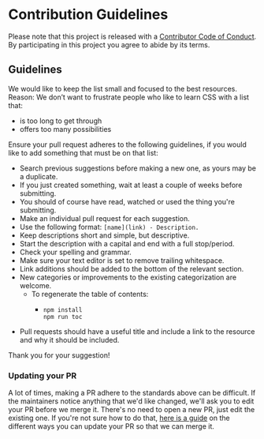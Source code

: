 # Contribution Guidelines

Please note that this project is released with a [Contributor Code of Conduct](../code-of-conduct.md). By participating in this project you agree to abide by its terms.

## Guidelines

We would like to keep the list small and focused to the best resources. Reason: We don’t want to frustrate people who like to learn CSS with a list that:

- is too long to get through
- offers too many possibilities

Ensure your pull request adheres to the following guidelines, if you would like to add something that must be on that list:

- Search previous suggestions before making a new one, as yours may be a duplicate.
- If you just created something, wait at least a couple of weeks before submitting.
- You should of course have read, watched or used the thing you're submitting.
- Make an individual pull request for each suggestion.
- Use the following format: `[name](link) - Description.`
- Keep descriptions short and simple, but descriptive.
- Start the description with a capital and end with a full stop/period.
- Check your spelling and grammar.
- Make sure your text editor is set to remove trailing whitespace.
- Link additions should be added to the bottom of the relevant section.
- New categories or improvements to the existing categorization are welcome.
  - To regenerate the table of contents:
    - ```shell
      npm install
      npm run toc
      ```
- Pull requests should have a useful title and include a link to the resource and why it should be included.

Thank you for your suggestion!

### Updating your PR

A lot of times, making a PR adhere to the standards above can be difficult. If the maintainers notice anything that we'd like changed, we'll ask you to edit your PR before we merge it. There's no need to open a new PR, just edit the existing one. If you're not sure how to do that, [here is a guide](https://github.com/RichardLitt/knowledge/blob/master/github/amending-a-commit-guide.md) on the different ways you can update your PR so that we can merge it.
